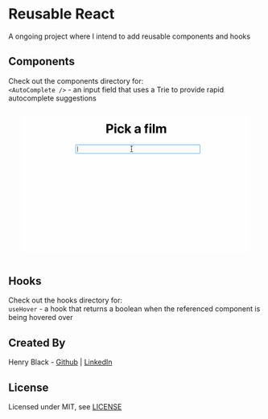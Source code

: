 # Reusable React
A ongoing project where I intend to add reusable components and hooks

## Components
Check out the components directory for:  
`<AutoComplete />` - an input field that uses a Trie to provide rapid autocomplete suggestions  
<p style="text-align:center;"><img src="./public/assets/AutoComplete.gif" style="width:450px;margin:10px auto" /></p>

## Hooks
Check out the hooks directory for:  
`useHover` - a hook that returns a boolean when the referenced component is being hovered over

## Created By
Henry Black - [Github](https://github.com/blackhaj) | [LinkedIn](https://www.linkedin.com/in/henryblack1/)

## License
Licensed under MIT, see [LICENSE](./LICENSE)